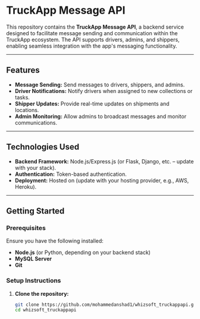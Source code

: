 # TruckApp Message API

This repository contains the **TruckApp Message API**, a backend service designed to facilitate message sending and communication within the TruckApp ecosystem. The API supports drivers, admins, and shippers, enabling seamless integration with the app's messaging functionality.

---

## Features

- **Message Sending:** Send messages to drivers, shippers, and admins.
- **Driver Notifications:** Notify drivers when assigned to new collections or tasks.
- **Shipper Updates:** Provide real-time updates on shipments and locations.
- **Admin Monitoring:** Allow admins to broadcast messages and monitor communications.

---

## Technologies Used

- **Backend Framework:** Node.js/Express.js (or Flask, Django, etc. – update with your stack).
- **Authentication:** Token-based authentication.
- **Deployment:** Hosted on (update with your hosting provider, e.g., AWS, Heroku).

---

## Getting Started

### Prerequisites

Ensure you have the following installed:
- **Node.js** (or Python, depending on your backend stack)
- **MySQL Server**
- **Git**

### Setup Instructions

1. **Clone the repository:**
   ```bash
   git clone https://github.com/mohammedanshad1/whizsoft_truckappapi.git
   cd whizsoft_truckappapi
